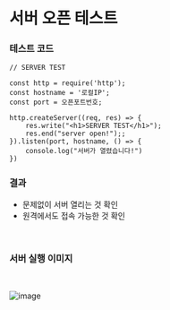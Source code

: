 # 서버 오픈 테스트

### 테스트 코드
```{javascript}
// SERVER TEST

const http = require('http');
const hostname = '로컬IP';
const port = 오픈포트번호;

http.createServer((req, res) => {
    res.write("<h1>SERVER TEST</h1>");
    res.end("server open!");;
}).listen(port, hostname, () => {
    console.log("서버가 열렸습니다!")
})
```
### 결과
- 문제없이 서버 열리는 것 확인
- 원격에서도 접속 가능한 것 확인
<br>

### 서버 실행 이미지
</br>

![image](https://user-images.githubusercontent.com/84709773/126473660-5a94620f-6ba5-4294-955e-edc0cea1ede3.png)
